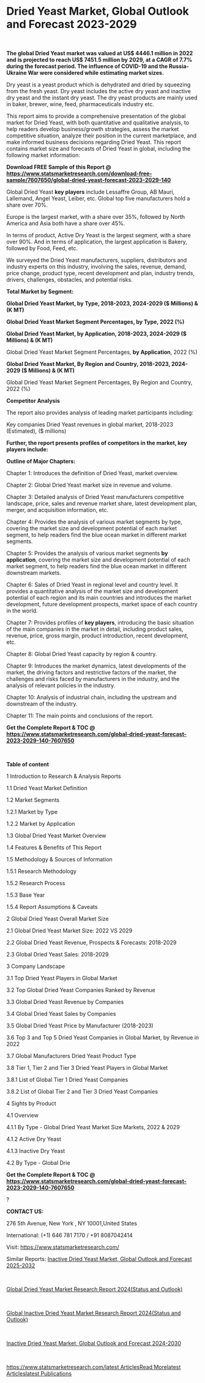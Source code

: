 <h1>Dried Yeast Market, Global Outlook and Forecast 2023-2029</h1><br/><p><strong>The global Dried Yeast market was valued at US$ 4446.1 million in 2022 and is projected to reach US$ 7451.5 million by 2029, at a <strong>CAGR</strong> of 7.7% during the forecast period. The influence of COVID-19 and the Russia-Ukraine War were considered while estimating market sizes.</strong></p>
 
 
 
 <p>Dry yeast is a yeast product which is dehydrated and dried by squeezing from the fresh yeast. Dry yeast includes the active dry yeast and inactive dry yeast and the instant dry yeast. The dry yeast products are mainly used in baker, brewer, wine, feed, pharmaceuticals industry etc.</p>
 
 
 
 <p>This report aims to provide a comprehensive presentation of the global market for Dried Yeast, with both quantitative and qualitative analysis, to help readers develop business/growth strategies, assess the market competitive situation, analyze their position in the current marketplace, and make informed business decisions regarding Dried Yeast. This report contains market size and forecasts of Dried Yeast in global, including the following market information:</p>
 
 
 
 <p><strong>Download FREE Sample of this Report @ <a href="https://www.statsmarketresearch.com/download-free-sample/7607650/global-dried-yeast-forecast-2023-2029-140">https://www.statsmarketresearch.com/download-free-sample/7607650/global-dried-yeast-forecast-2023-2029-140</a></strong></p>
 
 
 
 <p>Global Dried Yeast <strong>key players</strong> include Lessaffre Group, AB Mauri, Lallemand, Angel Yeast, Leiber, etc. Global top five manufacturers hold a share over 70%.</p>
 
 
 
 <p>Europe is the largest market, with a share over 35%, followed by North America and Asia both have a share over 45%.</p>
 
 
 
 <p>In terms of product, Active Dry Yeast is the largest segment, with a share over 90%. And in terms of application, the largest application is Bakery, followed by Food, Feed, etc.</p>
 
 
 
 <p>We surveyed the Dried Yeast manufacturers, suppliers, distributors and industry experts on this industry, involving the sales, revenue, demand, price change, product type, recent development and plan, industry trends, drivers, challenges, obstacles, and potential risks.</p>
 
 
 
 <p><strong>Total Market by Segment:</strong></p>
 
 
 
 <p><strong>Global Dried Yeast Market, by Type, 2018-2023, 2024-2029 ($ Millions) & (K MT)</strong></p>
 
 
 
 <p><strong>Global Dried Yeast Market Segment Percentages, by Type, 2022 (%)</strong></p>
 
 
 
 <p><strong>Global Dried Yeast Market, <strong>by Application</strong>, 2018-2023, 2024-2029 ($ Millions) & (K MT)</strong></p>
 
 
 
 <p>Global Dried Yeast Market Segment Percentages, <strong>by Application</strong>, 2022 (%)</p>
 
 
 
 <p><strong>Global Dried Yeast Market, By Region and Country, 2018-2023, 2024-2029 ($ Millions) & (K MT)</strong></p>
 
 
 
 <p>Global Dried Yeast Market Segment Percentages, By Region and Country, 2022 (%)</p>
 
 
 
 <p><strong>Competitor Analysis</strong></p>
 
 
 
 <p>The report also provides analysis of leading market participants including:</p>
 
 
 
 <p>Key companies Dried Yeast revenues in global market, 2018-2023 (Estimated), ($ millions)</p>
 
 
 
 <p><strong>Further, the report presents profiles of competitors in the market, <strong>key players</strong> include:</strong></p>
 
 
 
 <p><strong>Outline of Major Chapters:</strong></p>
 
 
 
 <p>Chapter 1: Introduces the definition of Dried Yeast, market overview.</p>
 
 
 
 <p>Chapter 2: Global Dried Yeast market size in revenue and volume.</p>
 
 
 
 <p>Chapter 3: Detailed analysis of Dried Yeast manufacturers competitive landscape, price, sales and revenue market share, latest development plan, merger, and acquisition information, etc.</p>
 
 
 
 <p>Chapter 4: Provides the analysis of various market segments by type, covering the market size and development potential of each market segment, to help readers find the blue ocean market in different market segments.</p>
 
 
 
 <p>Chapter 5: Provides the analysis of various market segments <strong>by application</strong>, covering the market size and development potential of each market segment, to help readers find the blue ocean market in different downstream markets.</p>
 
 
 
 <p>Chapter 6: Sales of Dried Yeast in regional level and country level. It provides a quantitative analysis of the market size and development potential of each region and its main countries and introduces the market development, future development prospects, market space of each country in the world.</p>
 
 
 
 <p>Chapter 7: Provides profiles of <strong>key players</strong>, introducing the basic situation of the main companies in the market in detail, including product sales, revenue, price, gross margin, product introduction, recent development, etc.</p>
 
 
 
 <p>Chapter 8: Global Dried Yeast capacity by region & country.</p>
 
 
 
 <p>Chapter 9: Introduces the market dynamics, latest developments of the market, the driving factors and restrictive factors of the market, the challenges and risks faced by manufacturers in the industry, and the analysis of relevant policies in the industry.</p>
 
 
 
 <p>Chapter 10: Analysis of industrial chain, including the upstream and downstream of the industry.</p>
 
 
 
 <p>Chapter 11: The main points and conclusions of the report.</p>
 
 
 
 <div><b>Get the Complete Report & TOC @ <a href="https://www.statsmarketresearch.com/global-dried-yeast-forecast-2023-2029-140-7607650">https://www.statsmarketresearch.com/global-dried-yeast-forecast-2023-2029-140-7607650</a></b></div>
 
 
 
 <p><br />
 
 <b>Table of content</b></p>
 
 
 
 <p>1 Introduction to Research & Analysis Reports<br />
 
 1.1 Dried Yeast Market Definition<br />
 
 1.2 Market Segments<br />
 
 1.2.1 Market by Type<br />
 
 1.2.2 Market by Application<br />
 
 1.3 Global Dried Yeast Market Overview<br />
 
 1.4 Features & Benefits of This Report<br />
 
 1.5 Methodology & Sources of Information<br />
 
 1.5.1 Research Methodology<br />
 
 1.5.2 Research Process<br />
 
 1.5.3 Base Year<br />
 
 1.5.4 Report Assumptions & Caveats<br />
 
 2 Global Dried Yeast Overall Market Size<br />
 
 2.1 Global Dried Yeast Market Size: 2022 VS 2029<br />
 
 2.2 Global Dried Yeast Revenue, Prospects & Forecasts: 2018-2029<br />
 
 2.3 Global Dried Yeast Sales: 2018-2029<br />
 
 3 Company Landscape<br />
 
 3.1 Top Dried Yeast Players in Global Market<br />
 
 3.2 Top Global Dried Yeast Companies Ranked by Revenue<br />
 
 3.3 Global Dried Yeast Revenue by Companies<br />
 
 3.4 Global Dried Yeast Sales by Companies<br />
 
 3.5 Global Dried Yeast Price by Manufacturer (2018-2023)<br />
 
 3.6 Top 3 and Top 5 Dried Yeast Companies in Global Market, by Revenue in 2022<br />
 
 3.7 Global Manufacturers Dried Yeast Product Type<br />
 
 3.8 Tier 1, Tier 2 and Tier 3 Dried Yeast Players in Global Market<br />
 
 3.8.1 List of Global Tier 1 Dried Yeast Companies<br />
 
 3.8.2 List of Global Tier 2 and Tier 3 Dried Yeast Companies<br />
 
 4 Sights by Product<br />
 
 4.1 Overview<br />
 
 4.1.1 By Type - Global Dried Yeast Market Size Markets, 2022 & 2029<br />
 
 4.1.2 Active Dry Yeast<br />
 
 4.1.3 Inactive Dry Yeast<br />
 
 4.2 By Type - Global Drie</p>
 
 
 
 <div><b>Get the Complete Report & TOC @ <a href="https://www.statsmarketresearch.com/global-dried-yeast-forecast-2023-2029-140-7607650">https://www.statsmarketresearch.com/global-dried-yeast-forecast-2023-2029-140-7607650</a></b></div>
 
 
 
 <p>? </p>
 
 
 
 <p><b>CONTACT US:</b><br />
 
 276 5th Avenue, New York , NY 10001,United States<br />
 
 International: (+1) 646 781 7170 / +91 8087042414<br />
 
 Visit: <a href="https://www.statsmarketresearch.com/">https://www.statsmarketresearch.com/</a><br />
 
 Similar Reports: <a href="https://www.statsmarketresearch.com/global-dried-yeast-forecast-2023-2029-140-7607650">Inactive Dried Yeast Market, Global Outlook and Forecast 2025-2032</a><br />
 
 <br />
 
 <a href="https://www.statsmarketresearch.com/global-dried-yeast-forecast-2023-2029-140-7607650">Global Dried Yeast Market Research Report 2024(Status and Outlook)</a><br />
 
 <br />
 
 <a href="https://www.statsmarketresearch.com/global-dried-yeast-forecast-2023-2029-140-7607650">Global Inactive Dried Yeast Market Research Report 2024(Status and Outlook)</a><br />
 
 <br />
 
 <a href="https://www.statsmarketresearch.com/global-dried-yeast-forecast-2023-2029-140-7607650">Inactive Dried Yeast Market, Global Outlook and Forecast 2024-2030</a><br />
 
 <br />
 
 <a href="https://gyeongbokgung.com">https://www.statsmarketresearch.com/</a><a href="https://hallyeomaritime.com">latest Articles</a><a href="https://jingwansa.com">Read More</a><a href="https://nguoiviet.jp/">latest Articles</a><a href="https://www.intelmarketresearch.com/">latest Publications</a></p>